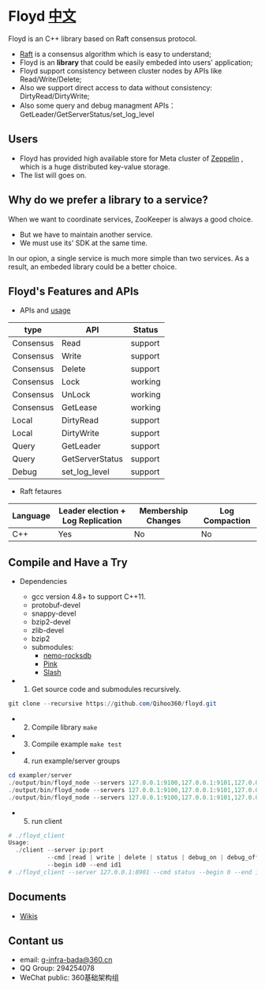# Floyd [中文](https://github.com/Qihoo360/floyd/blob/master/README_CN.md)

Floyd is an C++ library based on Raft consensus protocol. 

* [Raft](https://raft.github.io/) is a consensus algorithm  which is easy to understand;
* Floyd is an **library** that could be easily embeded into users' application; 
* Floyd support consistency between cluster nodes by APIs like Read/Write/Delete; 
* Also we support direct access to data without consistency: DirtyRead/DirtyWrite;
* Also some query and debug managment APIs： GetLeader/GetServerStatus/set_log_level

## Users

* Floyd has provided high available store for Meta cluster of [Zeppelin](https://github.com/Qihoo360/zeppelin) , which is a huge distributed key-value storage.
* The list will goes on.

## Why do we prefer a library to a service?

When we want to coordinate services, ZooKeeper is always a good choice. 
* But we have to maintain another service.
* We must use its' SDK at the same time. 

In our opion, a single service is much more simple than two services. As a result, an embeded library could be a better choice.   


## Floyd's Features and APIs

* APIs and [usage](https://github.com/Qihoo360/floyd/wiki/API%E4%BB%8B%E7%BB%8D%E4%B8%8E%E4%BD%BF%E7%94%A8)

| type | API | Status |
| -- | -- | -- |
| Consensus | Read | support |
| Consensus | Write | support |
| Consensus | Delete | support | 
| Consensus | Lock | working | 
| Consensus | UnLock | working | 
| Consensus | GetLease | working | 
| Local | DirtyRead | support |
| Local | DirtyWrite | support |
| Query | GetLeader | support |
| Query | GetServerStatus | support |
| Debug | set_log_level | support |

* Raft fetaures

| Language | Leader election + Log Replication | Membership Changes | Log Compaction |
| -- | -- | -- | -- |
| C++ | Yes | No | No |


## Compile and Have a Try

* Dependencies
    - gcc version 4.8+ to support C++11.
    - protobuf-devel
    - snappy-devel  
    - bzip2-devel
    - zlib-devel
    - bzip2
    - submodules:
        - [nemo-rocksdb](https://github.com/Qihoo360/nemo-rocksdb)
        - [Pink](https://github.com/Qihoo360/pink)
        - [Slash](https://github.com/Qihoo360/slash)


* 1) Get source code and submodules recursively.
```powershell
git clone --recursive https://github.com/Qihoo360/floyd.git
```
* 2) Compile library
`make`
* 3) Compile example
`make test`
* 4) run example/server groups

```powershell
cd exampler/server
./output/bin/floyd_node --servers 127.0.0.1:9100,127.0.0.1:9101,127.0.0.1:9102 --local_ip 127.0.0.1 --local_port 9100 --sdk_port 8900 --data_path ./node1/data --log_path ./node1/log
./output/bin/floyd_node --servers 127.0.0.1:9100,127.0.0.1:9101,127.0.0.1:9102 --local_ip 127.0.0.1 --local_port 9101 --sdk_port 8901 --data_path ./node2/data --log_path ./node2/log
./output/bin/floyd_node --servers 127.0.0.1:9100,127.0.0.1:9101,127.0.0.1:9102 --local_ip 127.0.0.1 --local_port 9102 --sdk_port 8902 --data_path ./node3/data --log_path ./node3/log
```

* 5) run client

```powershell
# ./floyd_client
Usage:
  ./client --server ip:port
           --cmd [read | write | delete | status | debug_on | debug_off]
           --begin id0 --end id1
# ./floyd_client --server 127.0.0.1:8901 --cmd status --begin 0 --end 1
```

## Documents
* [Wikis](https://github.com/Qihoo360/floyd/wiki)

## Contant us

* email: g-infra-bada@360.cn
* QQ Group: 294254078
* WeChat public: 360基础架构组 
